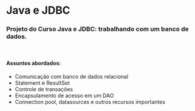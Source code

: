 # Java e JDBC
<h3>Projeto do Curso Java e JDBC: trabalhando com um banco de dados.</h3><br> 
<h4><b>Assuntos abordados:</b></h4>
<ul>
  <li>Comunicação com banco de dados relacional</li>
  <li>Statement e ResultSet</li>
  <li>Controle de transações</li>
  <li>Encapsulamento de acesso em um DAO</li>
  <li>Connection pool, datasources e outros recursos importantes</li>
</ul>
